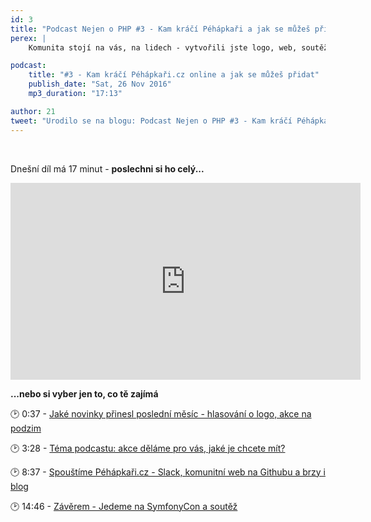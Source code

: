 ```yaml
---
id: 3
title: "Podcast Nejen o PHP #3 - Kam kráčí Péhápkaři a jak se můžeš přidat"
perex: |
    Komunita stojí na vás, na lidech - vytvořili jste logo, web, soutěžíte a přednášíte a mluvíte o tématech. **Jak se můžeš dál zapojit online i offline - to už v dnešním podcastu.**

podcast:
    title: "#3 - Kam kráčí Péhápkaři.cz online a jak se můžeš přidat"
    publish_date: "Sat, 26 Nov 2016"
    mp3_duration: "17:13"

author: 21
tweet: "Urodilo se na blogu: Podcast Nejen o PHP #3 - Kam kráčí Péhápkaři a jak se můžeš přidat #retro"
---
```


<br>

Dnešní díl má 17 minut - **poslechni si ho celý...**

<iframe width="560" height="315" src="https://www.youtube.com/embed/gCiKoYbTxw4" frameborder="0" allowfullscreen name="video"></iframe>

<br>

**...nebo si vyber jen to, co tě zajímá**

🕑 0:37 - <a href="https://www.youtube.com/embed/gCiKoYbTxw4?&start=37&autoplay=true" target="video">
    <em class="fa fa-fw fa-play"></em>
    Jaké novinky přinesl poslední měsíc - hlasování o logo, akce na podzim
</a>

🕑 3:28 - <a href="https://www.youtube.com/embed/gCiKoYbTxw4?&start=208&autoplay=true" target="video">
    <em class="fa fa-fw fa-play"></em>
    Téma podcastu: akce děláme pro vás, jaké je chcete mít?
</a>

🕑 8:37 - <a href="https://www.youtube.com/embed/gCiKoYbTxw4?&start=517&autoplay=true" target="video">
    <em class="fa fa-fw fa-play"></em>
    Spouštíme Péhápkaři.cz - Slack, komunitní web na Githubu a brzy i blog
</a>

🕑 14:46 - <a href="https://www.youtube.com/embed/gCiKoYbTxw4?&start=886&autoplay=true" target="video">
    <em class="fa fa-fw fa-play"></em>
    Závěrem - Jedeme na SymfonyCon a soutěž
</a>

